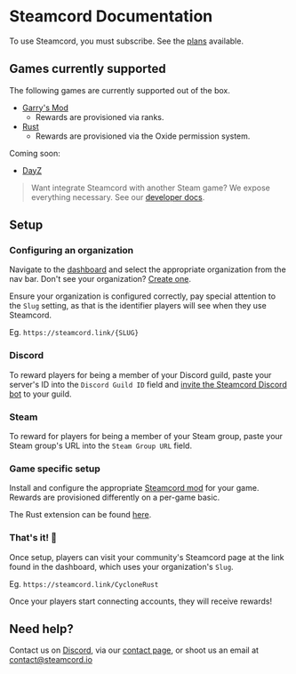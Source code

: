 # Steamcord Documentation

To use Steamcord, you must subscribe. See the [plans](https://steamcord.io/pricing) available.

## Games currently supported

The following games are currently supported out of the box.

* [Garry's Mod](https://github.com/Steamcord/SteamcordGMod)
  * Rewards are provisioned via ranks.
* [Rust](https://github.com/Steamcord/Oxide.Ext.Steamcord)
  * Rewards are provisioned via the Oxide permission system.

Coming soon:
* [DayZ](https://github.com/Steamcord/SteamcordDayZ)

> Want integrate Steamcord with another Steam game? We expose everything necessary. See our [developer docs](https://github.com/Steamcord/docs/API.md).

## Setup

### Configuring an organization

Navigate to the [dashboard](https://steamcord.io/dashboard) and select the appropriate organization from the nav bar. Don't see your organization? [Create one](https://steamcord.io/orgs/new).

Ensure your organization is configured correctly, pay special attention to the `Slug` setting, as that is the identifier players will see when they use Steamcord.

Eg. `https://steamcord.link/{SLUG}`

### Discord

To reward players for being a member of your Discord guild, paste your server's ID into the `Discord Guild ID` field and [invite the Steamcord Discord bot](https://steamcord.io/bot) to your guild.

### Steam

To reward for players for being a member of your Steam group, paste your Steam group's URL into the `Steam Group URL` field.

### Game specific setup

Install and configure the appropriate [Steamcord mod](#games-currently-supported) for your game. Rewards are provisioned differently on a per-game basic.

The Rust extension can be found [here](https://github.com/Steamcord/Oxide.Ext.Steamcord).

### That's it! 🎉

Once setup, players can visit your community's Steamcord page at the link found in the dashboard, which uses your organization's `Slug`.

Eg. `https://steamcord.link/CycloneRust`

Once your players start connecting accounts, they will receive rewards!

## Need help?

Contact us on [Discord](https://steamcord.io/discord), via our [contact page](https://steamcord.io/contact), or shoot us an email at contact@steamcord.io
